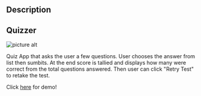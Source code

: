 ## Description

## Quizzer

![picture alt](https://i.ibb.co/4MmV5gm/logo.png)

Quiz App that asks the user a few questions. User chooses the answer from list then sumbits. At the end score is tallied and displays how many were correct from the total questions answered. Then user can click "Retry Test" to retake the test.

Click [here](http://quiz-zer.surge.sh) for demo!
